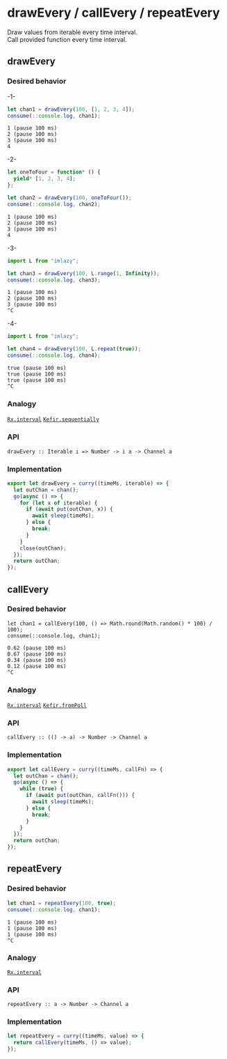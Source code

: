 # drawEvery / callEvery / repeatEvery

Draw values from iterable every time interval.<br/>
Call provided function every time interval.

## drawEvery

### Desired behavior

-1-

```js
let chan1 = drawEvery(100, [1, 2, 3, 4]);
consume(::console.log, chan1);
```

```
1 (pause 100 ms) 
2 (pause 100 ms) 
3 (pause 100 ms)  
4
```

-2-

```js
let oneToFour = function* () {
  yield* [1, 2, 3, 4];
};

let chan2 = drawEvery(100, oneToFour());
consume(::console.log, chan2);
```

```
1 (pause 100 ms) 
2 (pause 100 ms) 
3 (pause 100 ms)  
4
```

-3-

```js
import L from "imlazy";

let chan3 = drawEvery(100, L.range(1, Infinity));
consume(::console.log, chan3);
```

```
1 (pause 100 ms) 
2 (pause 100 ms) 
3 (pause 100 ms)  
^C
```

-4-

```js
import L from "imlazy";

let chan4 = drawEvery(100, L.repeat(true));
consume(::console.log, chan4);
```

```
true (pause 100 ms) 
true (pause 100 ms) 
true (pause 100 ms)  
^C
```

### Analogy

[`Rx.interval`](http://reactivex.io/documentation/operators/interval.html)
[`Kefir.sequentially`](http://rpominov.github.io/kefir/#sequentially)

### API

```
drawEvery :: Iterable i => Number -> i a -> Channel a
```

### Implementation

```js
export let drawEvery = curry((timeMs, iterable) => {
  let outChan = chan();
  go(async () => {
    for (let x of iterable) {
      if (await put(outChan, x)) {
        await sleep(timeMs);
      } else {
        break;
      }
    }
    close(outChan);
  });
  return outChan;
});
```

## callEvery

### Desired behavior 

```
let chan1 = callEvery(100, () => Math.round(Math.random() * 100) / 100);
consume(::console.log, chan1);
```

```
0.62 (pause 100 ms) 
0.67 (pause 100 ms) 
0.34 (pause 100 ms) 
0.12 (pause 100 ms) 
^C
```

### Analogy

[`Rx.interval`](http://reactivex.io/documentation/operators/interval.html)
[`Kefir.fromPoll`](http://rpominov.github.io/kefir/#fromPoll)

### API

```
callEvery :: (() -> a) -> Number -> Channel a
```

### Implementation

```js
export let callEvery = curry((timeMs, callFn) => {
  let outChan = chan();
  go(async () => {
    while (true) {
      if (await put(outChan, callFn())) {
        await sleep(timeMs);
      } else {
        break;
      }
    }
  });
  return outChan;
});
```

## repeatEvery

### Desired behavior 

```js
let chan1 = repeatEvery(100, true);
consume(::console.log, chan1);
```

```
1 (pause 100 ms) 
1 (pause 100 ms) 
1 (pause 100 ms) 
^C 
```

### Analogy

[`Rx.interval`](http://reactivex.io/documentation/operators/interval.html)

### API

```
repeatEvery :: a -> Number -> Channel a
```

### Implementation

```js
let repeatEvery = curry((timeMs, value) => {
  return callEvery(timeMs, () => value);
});
```
